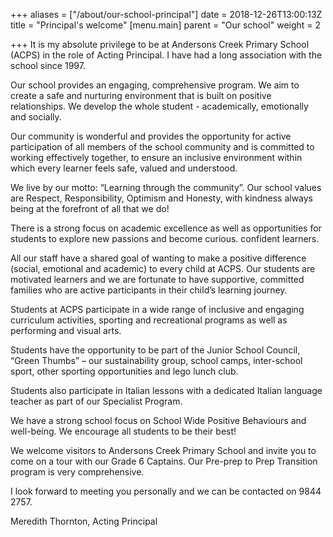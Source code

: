 +++
aliases = ["/about/our-school-principal"]
date = 2018-12-26T13:00:13Z
title = "Principal's welcome"
[menu.main]
parent = "Our school"
weight = 2

+++
It is my absolute privilege to be at Andersons Creek Primary School (ACPS) in the role of Acting Principal. I have had a long association with the school since 1997.

Our school provides an engaging, comprehensive program. We aim to create a safe and nurturing environment that is built on positive relationships. We develop the whole student - academically, emotionally and socially.

Our community is wonderful and provides the opportunity for active participation of all members of the school community and is committed to working effectively together, to ensure an inclusive environment within which every learner feels safe, valued and understood.

We live by our motto: “Learning through the community”. Our school values are Respect, Responsibility, Optimism and Honesty, with kindness always being at the forefront of all that we do!

There is a strong focus on academic excellence as well as opportunities for students to explore new passions and become curious. confident learners.

All our staff have a shared goal of wanting to make a positive difference (social, emotional and academic) to every child at ACPS. Our students are motivated learners and we are fortunate to have supportive, committed families who are active participants in their child’s learning journey.

Students at ACPS participate in a wide range of inclusive and engaging curriculum activities, sporting and recreational programs as well as performing and visual arts.

Students have the opportunity to be part of the Junior School Council, “Green Thumbs” – our sustainability group, school camps, inter-school sport, other sporting opportunities and lego lunch club.

Students also participate in Italian lessons with a dedicated Italian language teacher as part of our Specialist Program.

We have a strong school focus on School Wide Positive Behaviours and well-being. We encourage all students to be their best!

We welcome visitors to Andersons Creek Primary School and invite you to come on a tour with our Grade 6 Captains. Our Pre-prep to Prep Transition program is very comprehensive. 

I look forward to meeting you personally and we can be contacted on 9844 2757.

Meredith Thornton, Acting Principal
